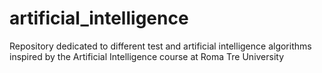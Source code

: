 # artificial_intelligence
Repository dedicated to different test and artificial intelligence algorithms inspired by the Artificial Intelligence course at Roma Tre University
